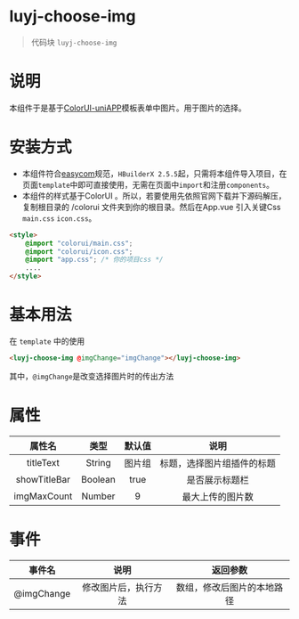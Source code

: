# luyj-choose-img
> 代码块 `luyj-choose-img`

# 说明

本组件于是基于[ColorUI-uniAPP](https://ext.dcloud.net.cn/plugin?id=239)模板表单中图片。用于图片的选择。

# 安装方式

* 本组件符合[easycom](https://uniapp.dcloud.io/collocation/pages?id=easycom)规范，`HBuilderX 2.5.5`起，只需将本组件导入项目，在页面`template`中即可直接使用，无需在页面中`import`和注册`components`。
* 本组件的样式基于ColorUI 。所以，若要使用先依照官网下载并下源码解压，复制根目录的 /colorui 文件夹到你的根目录。然后在App.vue 引入关键Css `main.css` `icon.css`。

``` html
<style>
    @import "colorui/main.css";
    @import "colorui/icon.css";
    @import "app.css"; /* 你的项目css */
    ....
</style>
```

# 基本用法

在 ``template`` 中的使用
``` html
<luyj-choose-img @imgChange="imgChange"></luyj-choose-img>
```

其中，``@imgChange``是改变选择图片时的传出方法

# 属性

|属性名					|类型			|默认值		|说明			|													
|:-:					|:-:			|:-:		|:-:			|													
| titleText				|String			|图片组		|标题，选择图片组插件的标题	|
|showTitleBar			|Boolean		|true		|是否展示标题栏	|
|imgMaxCount			|Number			|9			|最大上传的图片数	|

# 事件

| 事件名		| 说明		|	返回参数 
| :-:			| :-:		| :-:	
|@imgChange		| 修改图片后，执行方法			| 数组，修改后图片的本地路径